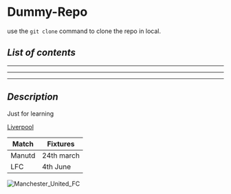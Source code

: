 # **Dummy-Repo**

use the ` git clone ` command to clone the repo in local.

## *List of contents* 
----
----
----
## *Description*
Just for learning

[Liverpool](https://explore-liverpool.com/wp-content/uploads/2025/02/LFC-.jpg)

 Match | Fixtures 
|------|---------|
Manutd | 24th march
LFC    | 4th June

![Manchester_United_FC](https://github.com/user-attachments/assets/d56fb47e-70ad-4620-b24c-19e992d2cffa)
